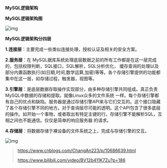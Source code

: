 **MySQL逻辑架构**

**MySQL逻辑架构图**

![img](https://gitee.com/xiaokunji/my-images/raw/master/myMD/20210711125329.png)

**MySQL逻辑架构分四层**

**1.连接层**：主要完成一些类似连接处理，授权认证及相关的安全方案。

**2.服务层**：在 MySQL据库系统处理底层数据之前的所有工作都是在这一层完成的，包括权限判断，SQL接口，SQL解析，SQL分析优化， 缓存查询的处理以及部分内置函数执行(如日期,时间,数学运算,加密)等等。各个存储引擎提供的功能都集中在这一层，如存储过程，触发器，视图等。

**3.引擎层**：是底层数据存取操作实现部分，由多种存储引擎共同组成。真正负责MySQL中数据的存储和提取。就像Linux众多的文件系统 一样。每个存储引擎都有自己的优点和缺陷。服务器是通过存储引擎API来与它们交互的。这个接口隐藏 了各个存储引擎不同的地方。对于查询层尽可能的透明。这个API包含了很多底层的操作。如开始一个事物，或者取出有特定主键的行。存储引擎不能解析SQL，互相之间也不能通信。仅仅是简单的响应服务器 的请求。

**4.存储层**：将数据存储于裸设备的文件系统之上，完成与存储引擎的交互。

![img](https://gitee.com/xiaokunji/my-images/raw/master/myMD/20210711125330.png)

> https://www.cnblogs.com/ChangAn223/p/10686639.html
>
> https://www.bilibili.com/video/BV12b411K7Zu?p=186